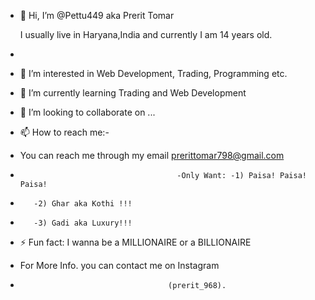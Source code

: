 - 👋 Hi, I’m @Pettu449 aka Prerit Tomar

  I usually live in Haryana,India and currently I am 14 years old.
-    
- 👀 I’m interested in Web Development, Trading, Programming etc.
- 🌱 I’m currently learning Trading and Web Development
- 💞️ I’m looking to collaborate on ...
- 📫 How to reach me:-
- You can reach me through my email 
                                   prerittomar798@gmail.com
-                                        -Only Want: -1) Paisa! Paisa! Paisa!
-        -2) Ghar aka Kothi !!!
-        -3) Gadi aka Luxury!!!
  
- ⚡ Fun fact: I wanna be a MILLIONAIRE or a BILLIONAIRE

- For More Info. you can contact me on Instagram
-                                      (prerit_968).

<!---n 
Pettu449/Pettu449 is a ✨ special ✨ repository because its `README.md` (this file) appears on your GitHub profile.
You can click the Preview link to take a look at your changes.
--->
